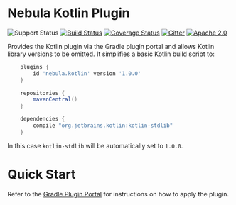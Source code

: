 # Nebula Kotlin Plugin

![Support Status](https://img.shields.io/badge/nebula-supported-brightgreen.svg)
[![Build Status](https://travis-ci.org/nebula-plugins/nebula-kotlin-plugin-plugin.svg?branch=master)](https://travis-ci.org/nebula-plugins/nebula-kotlin-plugin-plugin)
[![Coverage Status](https://coveralls.io/repos/nebula-plugins/nebula-kotlin-plugin-plugin/badge.svg?branch=master&service=github)](https://coveralls.io/github/nebula-plugins/nebula-kotlin-plugin-plugin?branch=master)
[![Gitter](https://badges.gitter.im/Join%20Chat.svg)](https://gitter.im/nebula-plugins/nebula-kotlin-plugin-plugin?utm_source=badgeutm_medium=badgeutm_campaign=pr-badge)
[![Apache 2.0](https://img.shields.io/github/license/nebula-plugins/nebula-kotlin-plugin-plugin.svg)](http://www.apache.org/licenses/LICENSE-2.0)

Provides the Kotlin plugin via the Gradle plugin portal and allows Kotlin library versions to be omitted. It simplifies a basic Kotlin build script to:

```groovy
    plugins {
        id 'nebula.kotlin' version '1.0.0'
    } 

    repositories {
        mavenCentral()
    }

    dependencies {
        compile "org.jetbrains.kotlin:kotlin-stdlib"
    }
```

In this case `kotlin-stdlib` will be automatically set to `1.0.0`.

# Quick Start

Refer to the [Gradle Plugin Portal](https://plugins.gradle.org/plugin/nebula.kotlin) for instructions on how to apply the plugin.
